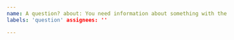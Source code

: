 ```yaml
---
name: A question? about: You need information about something with the plugin title: ''
labels: 'question' assignees: ''

---
```


<!-- Ask your question in this textfield. Please be as precise as possible. Duplicate questions will not be answered. -->
